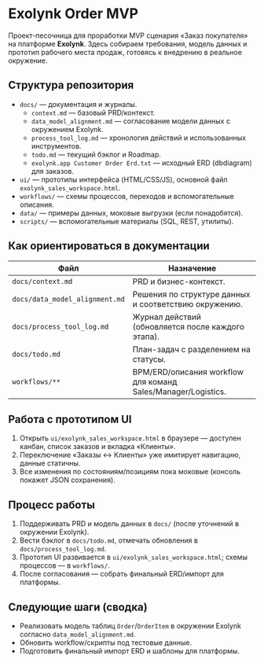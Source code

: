 ﻿# Exolynk Order MVP

Проект-песочница для проработки MVP сценария «Заказ покупателя» на платформе **Exolynk**. Здесь собираем требования, модель данных и прототип рабочего места продаж, готовясь к внедрению в реальное окружение.

## Структура репозитория
- `docs/` — документация и журналы.
  - `context.md` — базовый PRD/контекст.
  - `data_model_alignment.md` — согласование модели данных с окружением Exolynk.
  - `process_tool_log.md` — хронология действий и использованных инструментов.
  - `todo.md` — текущий бэклог и Roadmap.
  - `exolynk.app Customer Order Erd.txt` — исходный ERD (dbdiagram) для заказов.
- `ui/` — прототипы интерфейса (HTML/CSS/JS), основной файл `exolynk_sales_workspace.html`.
- `workflows/` — схемы процессов, переходов и вспомогательные описания.
- `data/` — примеры данных, моковые выгрузки (если понадобятся).
- `scripts/` — вспомогательные материалы (SQL, REST, утилиты).

## Как ориентироваться в документации
| Файл | Назначение |
| --- | --- |
| `docs/context.md` | PRD и бизнес-контекст. |
| `docs/data_model_alignment.md` | Решения по структуре данных и соответствию окружению. |
| `docs/process_tool_log.md` | Журнал действий (обновляется после каждого этапа). |
| `docs/todo.md` | План-задач с разделением на статусы. |
| `workflows/**` | BPM/ERD/описания workflow для команд Sales/Manager/Logistics. |

## Работа с прототипом UI
1. Открыть `ui/exolynk_sales_workspace.html` в браузере — доступен канбан, список заказов и вкладка «Клиенты».
2. Переключение «Заказы ↔ Клиенты» уже имитирует навигацию, данные статичны.
3. Все изменения по состояниям/позициям пока моковые (консоль покажет JSON сохранения).

## Процесс работы
1. Поддерживать PRD и модель данных в `docs/` (после уточнений в окружении Exolynk).
2. Вести бэклог в `docs/todo.md`, отмечать обновления в `docs/process_tool_log.md`.
3. Прототип UI развивается в `ui/exolynk_sales_workspace.html`; схемы процессов — в `workflows/`.
4. После согласования — собрать финальный ERD/импорт для платформы.

## Следующие шаги (сводка)
- Реализовать модель таблиц `Order`/`OrderItem` в окружении Exolynk согласно `data_model_alignment.md`.
- Обновить workflow/скрипты под тестовые данные.
- Подготовить финальный импорт ERD и шаблоны для платформы.
